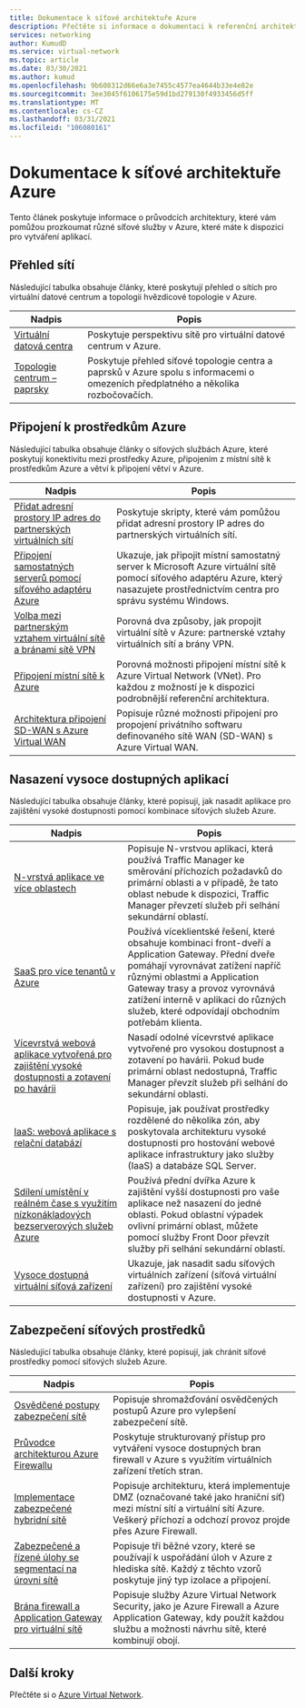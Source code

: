 ```yaml
---
title: Dokumentace k síťové architektuře Azure
description: Přečtěte si informace o dokumentaci k referenční architektuře dostupné pro síťové služby Azure.
services: networking
author: KumudD
ms.service: virtual-network
ms.topic: article
ms.date: 03/30/2021
ms.author: kumud
ms.openlocfilehash: 9b608312d66e6a3e7455c4577ea4644b33e4e82e
ms.sourcegitcommit: 3ee3045f6106175e59d1bd279130f4933456d5ff
ms.translationtype: MT
ms.contentlocale: cs-CZ
ms.lasthandoff: 03/31/2021
ms.locfileid: "106080161"
---
```

# <a name="azure-networking-architecture-documentation"></a>Dokumentace k síťové architektuře Azure

Tento článek poskytuje informace o průvodcích architektury, které vám pomůžou prozkoumat různé síťové služby v Azure, které máte k dispozici pro vytváření aplikací.

## <a name="networking-overview"></a>Přehled sítí

Následující tabulka obsahuje články, které poskytují přehled o sítích pro virtuální datové centrum a topologii hvězdicové topologie v Azure.

|Nadpis |Popis  |
|---------|---------|
|[Virtuální datová centra](/azure/architecture/vdc/networking-virtual-datacenter)   | Poskytuje perspektivu sítě pro virtuální datové centrum v Azure.       |
|[Topologie centrum – paprsky](/azure/architecture/reference-architectures/hybrid-networking/hub-spoke)  |Poskytuje přehled síťové topologie centra a paprsků v Azure spolu s informacemi o omezeních předplatného a několika rozbočovačích.          |

## <a name="connect-to-azure-resources"></a>Připojení k prostředkům Azure

Následující tabulka obsahuje články o síťových službách Azure, které poskytují konektivitu mezi prostředky Azure, připojením z místní sítě k prostředkům Azure a větví k připojení větví v Azure.

|Nadpis |Popis  |
|---------|---------|
|[Přidat adresní prostory IP adres do partnerských virtuálních sítí](/azure/architecture/networking/prefixes/add-ip-space-peered-vnet)     | Poskytuje skripty, které vám pomůžou přidat adresní prostory IP adres do partnerských virtuálních sítí.        |
|[Připojení samostatných serverů pomocí síťového adaptéru Azure](/azure/architecture/hybrid/azure-network-adapter)   | Ukazuje, jak připojit místní samostatný server k Microsoft Azure virtuální sítě pomocí síťového adaptéru Azure, který nasazujete prostřednictvím centra pro správu systému Windows.        |
|[Volba mezi partnerským vztahem virtuální sítě a bránami sítě VPN](/azure/architecture/reference-architectures/hybrid-networking/vnet-peering)   | Porovná dva způsoby, jak propojit virtuální sítě v Azure: partnerské vztahy virtuálních sítí a brány VPN.        |
|[Připojení místní sítě k Azure](/azure/architecture/reference-architectures/hybrid-networking/)  | Porovná možnosti připojení místní sítě k Azure Virtual Network (VNet). Pro každou z možností je k dispozici podrobnější referenční architektura.        |
|[Architektura připojení SD-WAN s Azure Virtual WAN](../../virtual-wan/sd-wan-connectivity-architecture.md)|Popisuje různé možnosti připojení pro propojení privátního softwaru definovaného sítě WAN (SD-WAN) s Azure Virtual WAN.|

## <a name="deploy-highly-available-applications"></a>Nasazení vysoce dostupných aplikací

Následující tabulka obsahuje články, které popisují, jak nasadit aplikace pro zajištění vysoké dostupnosti pomocí kombinace síťových služeb Azure.

|Nadpis |Popis  |
|---------|---------|
|[N-vrstvá aplikace ve více oblastech](/azure/architecture/reference-architectures/n-tier/multi-region-sql-server)  | Popisuje N-vrstvou aplikaci, která používá Traffic Manager ke směrování příchozích požadavků do primární oblasti a v případě, že tato oblast nebude k dispozici, Traffic Manager převzetí služeb při selhání sekundární oblastí.      |
| [SaaS pro více tenantů v Azure](https://docs.microsoft.com/azure/architecture/example-scenario/multi-saas/multitenant-saas)       |   Používá víceklientské řešení, které obsahuje kombinaci front-dveří a Application Gateway.  Přední dveře pomáhají vyrovnávat zatížení napříč různými oblastmi a Application Gateway trasy a provoz vyrovnává zatížení interně v aplikaci do různých služeb, které odpovídají obchodním potřebám klienta.  |
| [Vícevrstvá webová aplikace vytvořená pro zajištění vysoké dostupnosti a zotavení po havárii ](https://docs.microsoft.com/azure/architecture/example-scenario/infrastructure/multi-tier-app-disaster-recovery)        |      Nasadí odolné vícevrstvé aplikace vytvořené pro vysokou dostupnost a zotavení po havárii. Pokud bude primární oblast nedostupná, Traffic Manager převzít služeb při selhání do sekundární oblasti.  |
|[IaaS: webová aplikace s relační databází](/azure/architecture/high-availability/ref-arch-iaas-web-and-db)    |   Popisuje, jak používat prostředky rozdělené do několika zón, aby poskytovala architekturu vysoké dostupnosti pro hostování webové aplikace infrastruktury jako služby (IaaS) a databáze SQL Server.     |
|[Sdílení umístění v reálném čase s využitím nízkonákladových bezserverových služeb Azure](/azure/architecture/example-scenario/signalr/#azure-front-door)       |   Používá přední dvířka Azure k zajištění vyšší dostupnosti pro vaše aplikace než nasazení do jedné oblasti. Pokud oblastní výpadek ovlivní primární oblast, můžete pomocí služby Front Door převzít služby při selhání sekundární oblastí.      |
|[Vysoce dostupná virtuální síťová zařízení](/azure/architecture/reference-architectures/dmz/nva-ha)     | Ukazuje, jak nasadit sadu síťových virtuálních zařízení (síťová virtuální zařízení) pro zajištění vysoké dostupnosti v Azure.        |

## <a name="secure-your-network-resources"></a>Zabezpečení síťových prostředků

Následující tabulka obsahuje články, které popisují, jak chránit síťové prostředky pomocí síťových služeb Azure.

|Nadpis |Popis  |
|---------|---------|
|[Osvědčené postupy zabezpečení sítě](../../security/fundamentals/network-best-practices.md) |Popisuje shromažďování osvědčených postupů Azure pro vylepšení zabezpečení sítě.         |
[Průvodce architekturou Azure Firewallu](/azure/architecture/example-scenario/firewalls/) | Poskytuje strukturovaný přístup pro vytváření vysoce dostupných bran firewall v Azure s využitím virtuálních zařízení třetích stran.        |
|[Implementace zabezpečené hybridní sítě](/azure/architecture/reference-architectures/dmz/secure-vnet-dmz)     | Popisuje architekturu, která implementuje DMZ (označované také jako hraniční síť) mezi místní sítí a virtuální sítí Azure. Veškerý příchozí a odchozí provoz projde přes Azure Firewall.        |
|[Zabezpečené a řízené úlohy se segmentací na úrovni sítě](/azure/architecture/reference-architectures/hybrid-networking/network-level-segmentation) | Popisuje tři běžné vzory, které se používají k uspořádání úloh v Azure z hlediska sítě.   Každý z těchto vzorů poskytuje jiný typ izolace a připojení.      |
|[Brána firewall a Application Gateway pro virtuální sítě](/azure/architecture/example-scenario/gateway/firewall-application-gateway) | Popisuje služby Azure Virtual Network Security, jako je Azure Firewall a Azure Application Gateway, kdy použít každou službu a možnosti návrhu sítě, které kombinují obojí.      |

## <a name="next-steps"></a>Další kroky

Přečtěte si o [Azure Virtual Network](../../virtual-network/virtual-networks-overview.md).
